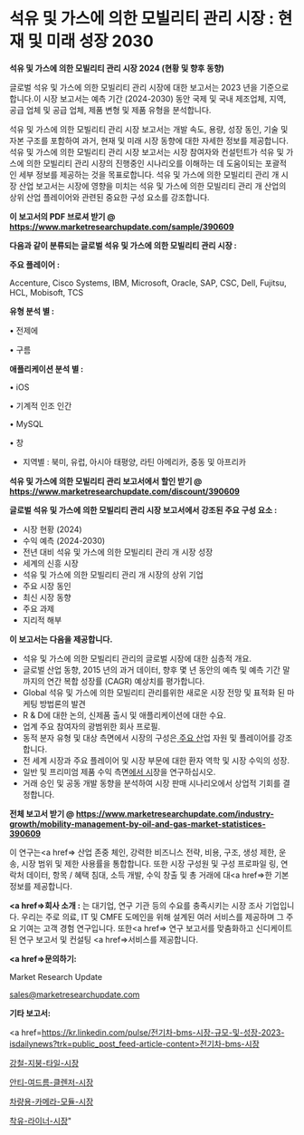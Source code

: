 # 석유 및 가스에 의한 모빌리티 관리 시장 : 현재 및 미래 성장 2030

<strong>석유 및 가스에 의한 모빌리티 관리 시장 2024 (현황 및 향후 동향)</strong>

글로벌 석유 및 가스에 의한 모빌리티 관리 시장에 대한 보고서는 2023 년을 기준으로합니다.이 시장 보고서는 예측 기간 (2024-2030) 동안 국제 및 국내 제조업체, 지역, 공급 업체 및 공급 업체, 제품 변형 및 제품 유형을 분석합니다.

석유 및 가스에 의한 모빌리티 관리 시장 보고서는 개발 속도, 용량, 성장 동인, 기술 및 자본 구조를 포함하여 과거, 현재 및 미래 시장 동향에 대한 자세한 정보를 제공합니다. 석유 및 가스에 의한 모빌리티 관리 시장 보고서는 시장 참여자와 컨설턴트가 석유 및 가스에 의한 모빌리티 관리 시장의 진행중인 시나리오를 이해하는 데 도움이되는 포괄적 인 세부 정보를 제공하는 것을 목표로합니다. 석유 및 가스에 의한 모빌리티 관리 개 시장 산업 보고서는 시장에 영향을 미치는 석유 및 가스에 의한 모빌리티 관리 개 산업의 상위 산업 플레이어와 관련된 중요한 구성 요소를 강조합니다.



<strong>이 보고서의 PDF 브로셔 받기 @ <a href=https://www.marketresearchupdate.com/sample/390609>https://www.marketresearchupdate.com/sample/390609</a></strong>



<strong>다음과 같이 분류되는 글로벌 석유 및 가스에 의한 모빌리티 관리 시장 :</strong>



<strong>주요 플레이어 :</strong>

Accenture, Cisco Systems, IBM, Microsoft, Oracle, SAP, CSC, Dell, Fujitsu, HCL, Mobisoft, TCS



<strong>유형 분석 별 :</strong>

• 전제에

• 구름



<strong>애플리케이션 분석 별 :</strong>

• iOS

• 기계적 인조 인간

• MySQL

• 창

<ul>
  <li>지역별 : 북미, 유럽, 아시아 태평양, 라틴 아메리카, 중동 및 아프리카</li>
</ul>


<strong>석유 및 가스에 의한 모빌리티 관리 보고서에서 할인 받기 @ <a href=https://www.marketresearchupdate.com/discount/390609>https://www.marketresearchupdate.com/discount/390609</a></strong>



<strong>글로벌 석유 및 가스에 의한 모빌리티 관리 시장 보고서에서 강조된 주요 구성 요소 :</strong>
<ul>
  <li>시장 현황 (2024)</li>
  <li>수익 예측 (2024-2030)</li>
  <li>전년 대비 석유 및 가스에 의한 모빌리티 관리 개 시장 성장</li>
  <li>세계의 신흥 시장</li>
  <li>석유 및 가스에 의한 모빌리티 관리 개 시장의 상위 기업</li>
  <li>주요 시장 동인</li>
  <li>최신 시장 동향</li>
  <li>주요 과제</li>
  <li>지리적 해부</li>
</ul>


<strong>이 보고서는 다음을 제공합니다.</strong>
<ul>
  <li>석유 및 가스에 의한 모빌리티 관리의 글로벌 시장에 대한 심층적 개요.</li>
  <li>글로벌 산업 동향, 2015 년의 과거 데이터, 향후 몇 년 동안의 예측 및 예측 기간 말까지의 연간 복합 성장률 (CAGR) 예상치를 평가합니다.</li>
  <li>Global 석유 및 가스에 의한 모빌리티 관리를위한 새로운 시장 전망 및 표적화 된 마케팅 방법론의 발견</li>
  <li>R &amp; D에 대한 논의, 신제품 출시 및 애플리케이션에 대한 수요.</li>
  <li>업계 주요 참여자의 광범위한 회사 프로필.</li>
  <li>동적 분자 유형 및 대상 측면에서 시장의 구성은<a href=> 주요 산</a>업 자원 및 플레이어를 강조합니다.</li>
  <li>전 세계 시장과 주요 플레이어 및 시장 부문에 대한 환자 역학 및 시장 수익의 성장.</li>
  <li>일반 및 프리미엄 제품 수익 측면<a href=>에서 시</a>장을 연구하십시오.</li>
  <li>거래 승인 및 공동 개발 동향을 분석하여 시장 판매 시나리오에서 상업적 기회를 결정합니다.</li>
</ul>



<strong>전체 보고서 받기 @ <a href=https://www.marketresearchupdate.com/industry-growth/mobility-management-by-oil-and-gas-market-statistices-390609>https://www.marketresearchupdate.com/industry-growth/mobility-management-by-oil-and-gas-market-statistices-390609</a></strong>

이 연구는<a href=> 산업 존중</a> 체인, 강력한 비즈니스 전략, 비용, 구조, 생성 제한, 운송, 시장 범위 및 제한 사용률을 통합합니다. 또한 시장 구성원 및 구성 프로파일 링, 연락처 데이터, 항목 / 혜택 침대, 소득 개발, 수익 창출 및 총 거래에 대<a href=>한 기본 </a>정보를 제공합니다.



<strong><a href=>회사 소</a>개 :</strong>
는 대기업, 연구 기관 등의 수요를 충족시키는 시장 조사 기업입니다. 우리는 주로 의료, IT 및 CMFE 도메인을 위해 설계된 여러 서비스를 제공하며 그 주요 기여는 고객 경험 연구입니다. 또한<a href=> 연구 보</a>고서를 맞춤화하고 신디케이트 된 연구 보고서 및 컨설팅 <a href=>서비스</a>를 제공합니다.



<strong><a href=>문의하기:</a></strong>

Market Research Update

sales@marketresearchupdate.com



<strong>기타 보고서:</strong>

<a href=https://kr.linkedin.com/pulse/전기차-bms-시장-규모-및-성장-2023-isdailynews?trk=public_post_feed-article-content>전기차-bms-시장</a>

<a href=https://www.linkedin.com/pulse/강철-지붕-타일-시장-현재-및-미래-성장-2029-market-matrix-musings-analysis/>강철-지붕-타일-시장</a>

<a href=https://www.linkedin.com/pulse/안티-여드름-클렌저-시장-규모-및-성장-2023-analytics-avenue-adventures-24-ana-tn6zf/>안티-여드름-클렌저-시장</a>

<a href=https://www.linkedin.com/pulse/차량용-카메라-모듈-시장-세분화-연구-및-목표-고객2029년-trend-tracking-tips-360-analysis-tk04f/>차량용-카메라-모듈-시장</a>

<a href=https://www.linkedin.com/pulse/착유-라이너-시장-세분화-연구-및-목표-고객2030년-trend-tracking-tips-360-analysis-hrhif/>착유-라이너-시장</a>"
